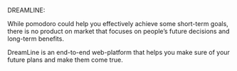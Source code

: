 DREAMLINE:

While pomodoro could help you effectively achieve some short-term goals, there is no product on market that focuses on people’s future decisions and long-term benefits. 

DreamLine is an end-to-end web-platform that helps you make sure of your future plans and make them come true.

